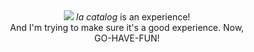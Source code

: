 <div align="center">
  <picture>
    <source media="(prefers-color-scheme: dark)" srcset="https://github.com/la-catalog/.github-private/blob/main/res/white.png">
    <img src="https://github.com/la-catalog/.github-private/blob/main/res/black.png">
  </picture>
  <i>la catalog</i> is an experience! <br/>
  And I'm trying to make sure it's a good experience. Now, <br/>
  GO-HAVE-FUN!
</div>
